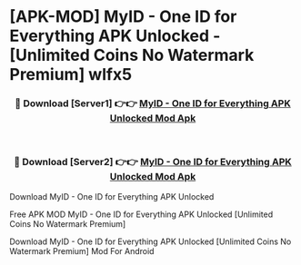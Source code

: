 # [APK-MOD] MyID - One ID for Everything APK Unlocked - [Unlimited Coins No Watermark Premium] wlfx5



<div align="center">
<h3>🔴 Download [Server1] 👉👉 <a href="https://momento.my/?title=MyID_-_One_ID_for_Everything_APK_Unlocked">MyID - One ID for Everything APK Unlocked Mod Apk</a></h3><br>

<h3>🔴 Download [Server2] 👉👉 <a href="https://momento.my/?title=MyID_-_One_ID_for_Everything_APK_Unlocked">MyID - One ID for Everything APK Unlocked Mod Apk</a></h3>
</div>



Download MyID - One ID for Everything APK Unlocked 

Free APK MOD MyID - One ID for Everything APK Unlocked [Unlimited Coins No Watermark Premium]

Download MyID - One ID for Everything APK Unlocked [Unlimited Coins No Watermark Premium] Mod For Android
